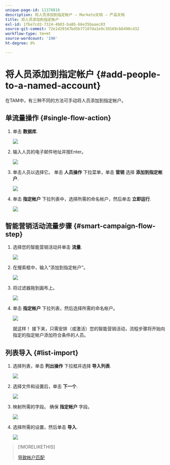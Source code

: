 ```yaml
---
unique-page-id: 11378816
description: 将人员添加到指定帐户 — Marketo文档 — 产品文档
title: 将人员添加到指定帐户
exl-id: 1fbe7cd2-7324-4b03-ba8b-66e35baaec03
source-git-commit: 72e1d29347bd5b77107da1e9c30169cb6490c432
workflow-type: tm+mt
source-wordcount: '190'
ht-degree: 0%

---
```


# 将人员添加到指定帐户 {#add-people-to-a-named-account}

在TAM中，有三种不同的方法可手动将人员添加到指定帐户。

## 单流量操作 {#single-flow-action}

1. 单击 **数据库**.

   ![](assets/one-2.png)

1. 输入人员的电子邮件地址并按Enter。

   ![](assets/two.png)

1. 单击人员以选择它。 单击 **人员操作** 下拉菜单，单击 **营销** 选择 **添加到指定帐户**.

   ![](assets/three.png)

1. 单击 **指定帐户** 下拉列表中，选择所需的命名帐户，然后单击 **立即运行**.

   ![](assets/four.png)

## 智能营销活动流量步骤 {#smart-campaign-flow-step}

1. 选择您的智能营销活动并单击 **流量**.

   ![](assets/five.png)

1. 在搜索框中，输入“添加到指定帐户”。

   ![](assets/six.png)

1. 将过滤器拖到画布上。

   ![](assets/seven.png)

1. 单击 **指定帐户** 下拉列表，然后选择所需的命名帐户。

   ![](assets/eight.png)

   就这样！ 接下来，只需安排（或激活）您的智能营销活动，流程步骤将开始向指定的指定帐户添加符合条件的人员。

## 列表导入 {#list-import}

1. 选择列表，单击 **列出操作** 下拉框并选择 **导入列表**.

   ![](assets/nine.png)

1. 选择文件和设置后，单击 **下一个**.

   ![](assets/ten.png)

1. 映射所需的字段。 确保 **指定帐户** 字段。

   ![](assets/eleven.png)

1. 选择所需的设置，然后单击 **导入**.

   ![](assets/twelve.png)

>[!MORELIKETHIS]
>
>[导致帐户匹配](/help/marketo/product-docs/target-account-management/target/named-accounts/lead-to-account-matching.md)
